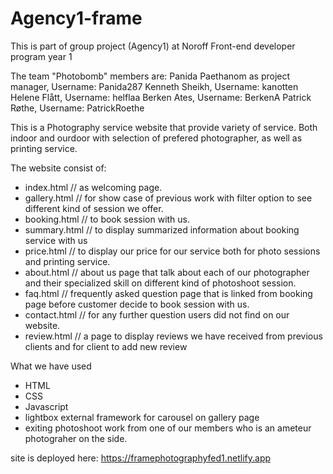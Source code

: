 # Agency1-frame

This is part of group project (Agency1) at Noroff Front-end developer program year 1

The team "Photobomb" members are:
Panida Paethanom as project manager, Username: Panida287
Kenneth Sheikh, Username: kanotten
Helene Flått, Username: helflaa
Berken Ates, Username: BerkenA
Patrick Røthe, Username: PatrickRoethe

This is a Photography service website that provide variety of service. Both indoor and ourdoor with selection of prefered photographer, as well as printing service.

The website consist of: 
- index.html // as welcoming page.
- gallery.html // for show case of previous work with filter option to see different kind of session we offer.
- booking.html // to book session with us.
- summary.html // to display summarized information about booking service with us
- price.html // to display our price for our service both for photo sessions and printing service.
- about.html // about us page that talk about each of our photographer and their specialized skill on different kind of photoshoot session.
- faq.html // frequently asked question page that is linked from booking page before customer decide to book session with us.
- contact.html // for any further question users did not find on our website.
- review.html // a page to display reviews we have received from previous clients and for client to add new review

What we have used

- HTML
- CSS
- Javascript
- lightbox external framework for carousel on gallery page
- exiting photoshoot work from one of our members who is an ameteur photograher on the side.

site is deployed here: https://framephotographyfed1.netlify.app
